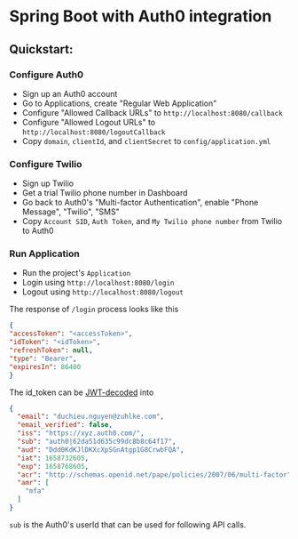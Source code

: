 # Spring Boot with Auth0 integration

## Quickstart:

### Configure Auth0
+ Sign up an Auth0 account
+ Go to Applications, create "Regular Web Application"
+ Configure "Allowed Callback URLs" to `http://localhost:8080/callback`
+ Configure "Allowed Logout URLs" to `http://localhost:8080/logoutCallback`
+ Copy `domain`, `clientId`, and `clientSecret` to `config/application.yml`

### Configure Twilio
+ Sign up Twilio
+ Get a trial Twilio phone number in Dashboard
+ Go back to Auth0's "Multi-factor Authentication", enable "Phone Message", "Twilio", "SMS"
+ Copy `Account SID`, `Auth Token`, and `My Twilio phone number` from Twilio to Auth0

### Run Application
+ Run the project's `Application`
+ Login using `http://localhost:8080/login`
+ Logout using `http://localhost:8080/logout`

The response of `/login` process looks like this

```json
{
"accessToken": "<accessToken>",
"idToken": "<idToken>",
"refreshToken": null,
"type": "Bearer",
"expiresIn": 86400
}
```

The id_token can be [JWT-decoded](https://jwt.io/) into 

```json
{
  "email": "duchieu.nguyen@zuhlke.com",
  "email_verified": false,
  "iss": "https://xyz.auth0.com/",
  "sub": "auth0|62da51d635c99dc8b8c64f17",
  "aud": "Ddd0KdKJlDKXcXpSGnAtgp1G8CrwbFQA",
  "iat": 1658732605,
  "exp": 1658768605,
  "acr": "http://schemas.openid.net/pape/policies/2007/06/multi-factor",
  "amr": [
    "mfa"
  ]
}
```

`sub` is the Auth0's userId that can be used for following API calls.
